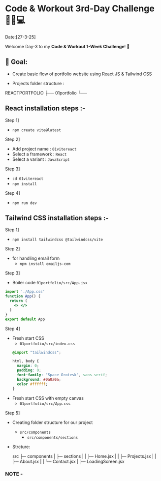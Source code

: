 # Code & Workout 3rd-Day Challenge 🏋️‍♂️💻 
Date:[27-3-25]

Welcome Day-3 to my **Code & Workout 1-Week Challenge**! 🚀 

## 📌 Goal:
- Create basic flow of portfolio website using React JS & Tailwind CSS

- Projects folder structure :

REACTPORTFOLIO
   ├── 01portfolio
   └──  

## React installation steps :-

Step 1]
  - `npm create vite@latest`

Step 2]
  - Add project name : `01vitereact`
  - Select a framework : `React`
  - Select a variant : `JavaScript`

Step 3]
  - `cd 01vitereact`
  - `npm install`

Step 4]
  - `npm run dev`


## Tailwind CSS installation steps :-

Step 1]
  - `npm install tailwindcss @tailwindcss/vite`

Step 2] 
  - for handling email form
    - `npm install emailjs-com`

Step 3]
- Boiler code `01portfolio/src/App.jsx`
```jsx
import './App.css'
function App() {
  return (
    <> </>
  )
}
export default App
```

Step 4]
- Fresh start CSS
  - `01portfolio/src/index.css`  
  ```css
  @import "tailwindcss";

  html, body {
    margin: 0;
    padding: 0;
    font-family: "Space Grotesk", sans-serif;
    background: #0a0a0a;
    color #ffffff;
  }
  ```
- Fresh start CSS with empty canvas
  - `01portfolio/src/App.css`

Step 5] 
- Creating folder structure for our project
  - `src/components`
    - `src/components/sections`

- Strcture:

  src
  ├─ components
  |   ├─ sections
  |   |   ├─ Home.jsx
  |   |   ├─ Projects.jsx
  |   |   ├─ About.jsx
  |   |   └─ Contact.jsx
  |   ├─ LoadingScreen.jsx

### NOTE -



